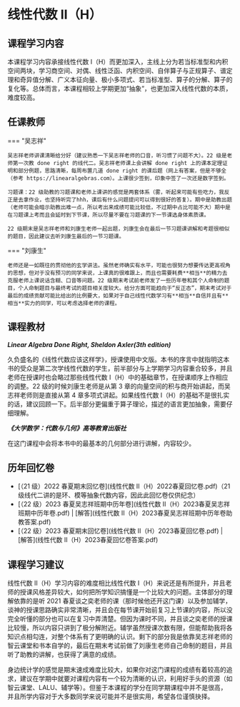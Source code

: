 # 线性代数 Ⅱ（H）

## 课程学习内容

本课程学习内容承接线性代数 I（H）而更加深入，主线上分为若当标准型和内积空间两块，学习商空间、对偶、线性泛函、内积空间、自伴算子与正规算子、谱定理和奇异值分解、广义本征向量、极小多项式、若当标准型、算子的分解、算子的复化等。总体而言，本课程相较上学期更加“抽象”，也更加深入线性代数的本质，难度较高。

## 任课教师

=== "吴志祥"

    吴志祥老师讲课清晰给分好（建议熟悉一下吴志祥老师的口音，听习惯了问题不大）。22 级是老师第一次教 done right 的线代二。吴志祥老师课上会讲解 done right 上的课本定理证明和部分例题，思路清晰，每周布置几道 done right 的课后题（网上有答案，但是不够全（参考 https://linearalgebras.com）。上课很少签到，印象中签了一次还是数字签到。

    习题课：22 级助教的习题课和老师上课讲的感觉是两套体系（雾，听起来可能有些吃力，我反正是去拿作业，也坚持听完了hhh，课后有什么问题提问可以得到很好的答复）。期中是助教出题（老师可能会暗示助教出难一点，所以考出来成绩可能比较低，不过期中占比可能不大）期中是在习题课上考而且会延时到下节课，所以尽量不要在习题课的下一节课选身体素质课。

    22 级期末是吴志祥老师和刘康生老师一起出题，刘康生会在最后一节习题课讲解和考题很相似的题目，因此建议去听刘康生最后的一节习题课。

=== "刘康生"

    老师还是一如既往的贯彻他的玄学讲法。虽然老师确实有水平，可能也很努力想要传达更高视角的思想，但对于没有预习的同学来说，上课真的很难跟上，而且也需要耗费**相当**的精力去克服老师上课说话含糊、口音等问题。22 级期末考试前老师发了一些历年卷和其个人命制的题目，个人命制题目与最终考试的题目相关度较大。给分方面可能趋向于“反正态”，期末考试对于最后的成绩贡献可能比给出的比例要大，如果对于自己线性代数学习有**相当**自信并且有**相当**实力的同学，可以考虑选择老师的课程。

## 课程教材

***Linear Algebra Done Right, Sheldon Axler(3th edition)***

久负盛名的《线性代数应该这样学》，授课使用中文版。本书的序言中就指明这本书的受众是第二次学线性代数的学生，前半部分与上学期学习内容重合较多，并且老师在授课时也会略过那些线性代数 I（H）中的基础章节，在授课顺序上作相应的调整。22 级的时候刘康生老师是从第 3 章的向量空间的积与商开始讲起，而吴志祥老师则是直接从第 4 章多项式讲起。如果线性代数 I（H）的基础不是很扎实的话，建议回顾一下。后半部分更偏重于算子理论，描述的语言更加抽象，需要仔细理解。

***《大学数学：代数与几何》高等教育出版社***

在这门课程中会将本书中的最基本的几何部分进行讲解，内容较少。

## 历年回忆卷

- [（21 级）2022 春夏期末回忆卷](线性代数 Ⅱ（H）2022春夏回忆卷.pdf)（21 级线代二讲的是环、模等抽象代数内容，因此此回忆卷仅供纪念）
- [（22 级）2023 春夏吴志祥班期中历年卷](线性代数 Ⅱ（H）2023春夏吴志祥班期中历年卷.pdf) | [解答](线性代数 Ⅱ（H）2023春夏吴志祥班期中历年卷助教答案.pdf)
- [（22 级）2023 春夏期末回忆卷](线性代数 Ⅱ（H）2023春夏回忆卷.pdf) | [解答](线性代数 Ⅱ（H）2023春夏回忆卷答案.pdf)

## 课程学习建议

线性代数 II（H）学习内容的难度相比线性代数 I（H）来说还是有所提升，并且老师的授课风格差异较大，如何把所学知识搞懂是一个比较大的问题。主体部分的理解依靠的是听 2021 春夏谈之奕老师的课（那时候他还开这门课）以及参加辅学，谈神的授课思路确实非常清晰，并且会在每节课开始前复习上节课的内容，所以没完全听懂的部分也可以在复习中弄清楚。但因为课时不同，并且谈之奕老师的授课比较慢，所以内容只讲到了极分解附近。辅学虽然授课次数有限，但能帮助我将各知识点相勾连，对整个体系有了更明确的认识。剩下的部分我是依靠吴志祥老师的智云课堂和书本自学的，最后在期末考试前做了刘康生老师自己命制的题目，并且听了助教的讲解，也获得了满意的成绩。

身边统计学的感觉是期末速成难度比较大，如果你对这门课程的成绩有着较高的追求，建议在学期中就要对课程内容有一个较为清晰的认识，利用好手头的资源（如智云课堂、LALU、辅学等）。但鉴于本课程的学分在同学期课程中并不是很高，并且所学内容对于大多数同学来说可能并不是很实用，希望各位谨慎抉择。
